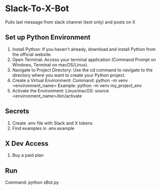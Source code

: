 # Slack-To-X-Bot
Pulls last message from slack channel (text only) and posts on X


## Set up Python Environment
1. Install Python:
If you haven't already, download and install Python from the official website. 
2. Open Terminal:
Access your terminal application (Command Prompt on Windows, Terminal on macOS/Linux). 
3. Navigate to Project Directory:
Use the cd command to navigate to the directory where you want to create your Python project. 
4. Create a Virtual Environment:
Command: python -m venv <environment_name> 
Example: python -m venv my_project_env 
5. Activate the Environment:
Linux/macOS: source <environment_name>/bin/activate


## Secrets
1. Create .env file with Slack and X tokens
2. Find examples in .env.example

## X Dev Access
1. Buy a paid plan

## Run
Command: python xBot.py



